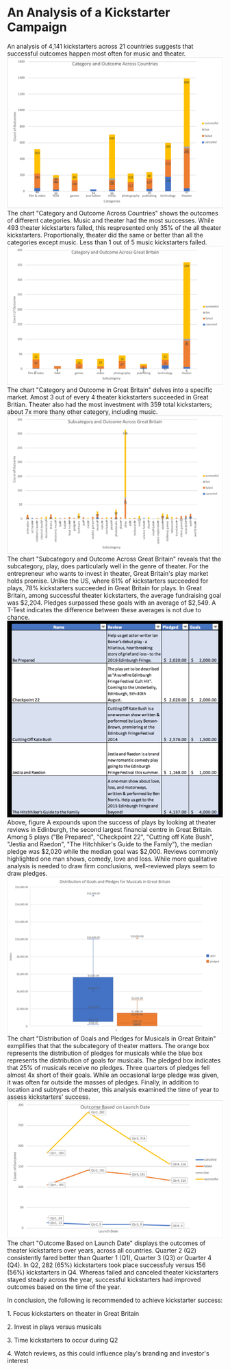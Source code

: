# An Analysis of a Kickstarter Campaign
An analysis of 4,141 kickstarters across 21 countries suggests that successful outcomes happen most often for  music and theater.
![Category and Outcomes Across Countries.png](https://github.com/dagibbins186/Kickstarter-Analysis/blob/main/Kickstarter%20Graphs/Category%20and%20Outcome%20Across%20Countries.png)
The chart "Category and Outcome Across Countries" shows the outcomes of different categories. Music and theater had the most successes. While 493 theater kickstarters failed, this respresented only 35% of the all theater kickstarters. Proportionally, theater did the same or better than all the categories except music. Less than 1 out of 5 music kickstarters failed.
![Category_and_Outcomes_Across_Great_Britain](https://github.com/dagibbins186/Kickstarter-Analysis/blob/main/Kickstarter%20Graphs/Category_and_Outcomes_Across_Great_Britain.png)
The chart "Category and Outcome in Great Britain" delves into a specific market. Amost 3 out of every 4 theater kickstarters succeeded in Great Britian. Theater also had the most investment with 359 total kickstarters; about 7x more thany other category, including music.
![Subcategory_and_Outcomes_in_Great_Britain](https://github.com/dagibbins186/Kickstarter-Analysis/blob/main/Kickstarter%20Graphs/Subcategory_and_Outcomes_in_Great_Britain.png)
The chart "Subcategory and Outcome Across Great Britain" reveals that the subcategory, play, does particularly well in the genre of theater. For the entrepreneur who wants to invest in theater, Great Britain's play market holds promise. Unlike the US, where 61% of kickstarters succeeded for plays, 78% kickstarters succeeded in Great Britain for plays. In Great Britain, among successful theater kickstarters, the average fundraising goal was $2,204. Pledges surpassed these goals with an average of $2,549. A T-Test indicates the difference between these averages is not due to chance. 
![Edinburgh_Research](https://github.com/dagibbins186/Kickstarter-Analysis/blob/main/Kickstarter%20Graphs/Edinburgh_Research.png)
Above, figure A expounds upon the success of plays by looking at theater reviews in Edinburgh, the second largest financial centre in Great Britain. Among 5 plays ("Be Prepared", "Checkpoint 22", "Cutting off Kate Bush", "Jestia and Raedon", "The Hitchhiker's Guide to the Family"), the median pledge was $2,020 while the median goal was $2,000. Reviews commonly highlighted one man shows, comedy, love and loss. While more qualitative analysis is needed to draw firm conclusions, well-reviewed plays seem to draw pledges.
![Distribution%20of%20Goals%20and%20Pledges%20for%20Musicals%20in%20Great%20Britain](https://github.com/dagibbins186/Kickstarter-Analysis/blob/main/Kickstarter%20Graphs/Distribution%20of%20Goals%20and%20Pledges%20for%20Musicals%20in%20Great%20Britain.png)
The chart "Distribution of Goals and Pledges for Musicals in Great Britain" exmplifies that that the subcategory of theater matters. The orange box represents the distribution of pledges for musicals while the blue box represents the distribution of goals for musicals. The pledged box indicates that 25% of musicals receive no pledges. Three quarters of pledges fell almost 4x short of their goals. While an occasional large pledge was given, it was often far outside the masses of pledges.
Finally, in addition to location and subtypes of theater, this analysis examined the time of year to assess kickstarters' success.
![Outcome_Based_on_Launch_Date](https://github.com/dagibbins186/Kickstarter-Analysis/blob/main/Kickstarter%20Graphs/Outcome_Based_on_Launch_Date.png)
The chart "Outcome Based on Launch Date" displays the outcomes of theater kickstarters over years, across all countries. Quarter 2 (Q2) consistently fared better than Quarter 1 (Q1), Quarter 3 (Q3) or Quarter 4 (Q4). In Q2, 282 (65%) kickstarters took place successfuly versus 156 (56%) kickstarters in Q4. Whereas failed and canceled theater kickstarters stayed steady across the year, successful kickstarters had improved outcomes based on the time of the year.
<p> In conclusion, the following is recommended to achieve kickstarter success: </p>
<p> 1. Focus kickstarters on theater in Great Britain <p/>
<p> 2. Invest in plays versus musicals <p/>
<p> 3. Time kickstarters to occur during Q2 <p/P
<p> 4. Watch reviews, as this could influence play's branding and investor's interest <p/>
